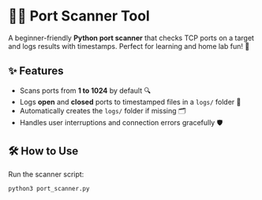 # 🕵️‍♂️ Port Scanner Tool

A beginner-friendly **Python port scanner** that checks TCP ports on a target and logs results with timestamps. Perfect for learning and home lab fun! 🚀

## ✨ Features

- Scans ports from **1 to 1024** by default 🔍
- Logs **open** and **closed** ports to timestamped files in a `logs/` folder 📁
- Automatically creates the `logs/` folder if missing 🗂️
- Handles user interruptions and connection errors gracefully 🛡️

## 🛠️ How to Use

Run the scanner script:

```bash
python3 port_scanner.py
